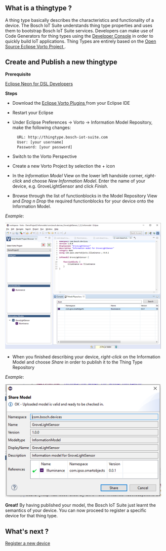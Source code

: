 ## What is a thingtype ?

A thing type basically describes the characteristics and functionality of a device. The Bosch IoT Suite understands thing type properties and uses them to bootstrap Bosch IoT Suite services. Developers can make use of Code Generators for thing types using the [Developer Console](https://console.bosch-iot-suite.com) in order to quickly build IoT applications. Thing Types are entirely based on the [Open Source Eclipse Vorto Project ](https://www.eclipse.org/vorto). 

## Create and Publish a new thingtype

**Prerequisite**

[Eclipse Neon for DSL Developers](http://www.eclipse.org/downloads/packages/eclipse-ide-java-and-dsl-developers/neon2) 

**Steps**

- Download the [Eclipse Vorto Plugins ](https://marketplace.eclipse.org/content/vorto-toolset) from your Eclipse IDE
- Restart your Eclipse
- Under Eclipse Preferences -> Vorto -> Information Model Repository, make the following changes: 
	
		URL: http://thingtype.bosch-iot-suite.com
		User: [your username]
		Password: [your password]

- Switch to the Vorto Perspective
- Create a new Vorto Project by selection the + icon
- In the _Information Model_ View on the lower left handside corner, _right-click_ and choose _New Information Model_. Enter the name of your device, e.g. GroveLightSensor and click _Finish_. 
- Browse through the list of functionblocks in the Model Repository View and _Drag n Drop_ the required functionblocks for your device onto the Information Model.

_Example_:

![Create](images/CreateThingType.png)
 
- When you finished describing your device, _right-click_ on the Information Model and choose _Share_ in order to publish it to the Thing Type Repository 

_Example_:

![Share](images/ShareThingType.PNG) 

**Great!** By having published your model, the Bosch IoT Suite just learnt the semantics of your device. You can now proceed to register a specific device for that thing type.

## What's next ? 

[Register a new device](register_new.md)
